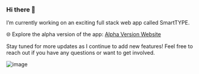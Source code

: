 ### Hi there 👋

I’m currently working on an exciting full stack web app called SmartTYPE.

🌐 Explore the alpha version of the app: [Alpha Version Website](https://smarttype.vercel.app)

Stay tuned for more updates as I continue to add new features! Feel free to reach out if you have any questions or want to get involved.

![image](https://github.com/mitinull/mitinull/assets/80200060/7b517a0b-31f3-4957-a453-605217c904d7)


<!--
**mitinull/mitinull** is a ✨ _special_ ✨ repository because its `README.md` (this file) appears on your GitHub profile.

Here are some ideas to get you started:

- 🔭 I’m currently working on ...
- 🌱 I’m currently learning ...
- 👯 I’m looking to collaborate on ...
- 🤔 I’m looking for help with ...
- 💬 Ask me about ...
- 📫 How to reach me: ...
- 😄 Pronouns: ...
- ⚡ Fun fact: ...
-->
